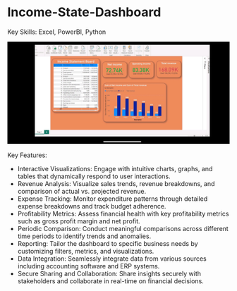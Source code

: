 # Income-State-Dashboard

Key Skills: Excel, PowerBI, Python

![Income Statement Dashboard Screenshot](https://github.com/pavan2131/Income-State-Dashboard/blob/main/Screenshot_2023-12-28-00-52-30-999_com.linkedin.android.jpg)


Key Features:

- Interactive Visualizations: Engage with intuitive charts, graphs, and tables that dynamically respond to user interactions.
- Revenue Analysis: Visualize sales trends, revenue breakdowns, and comparison of actual vs. projected revenue.
- Expense Tracking: Monitor expenditure patterns through detailed expense breakdowns and track budget adherence.
- Profitability Metrics: Assess financial health with key profitability metrics such as gross profit margin and net profit.
- Periodic Comparison: Conduct meaningful comparisons across different time periods to identify trends and anomalies.
- Reporting: Tailor the dashboard to specific business needs by customizing filters, metrics, and visualizations.
- Data Integration: Seamlessly integrate data from various sources including accounting software and ERP systems.
- Secure Sharing and Collaboration: Share insights securely with stakeholders and collaborate in real-time on financial decisions.

